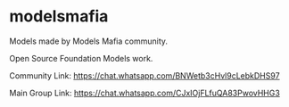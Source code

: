 # modelsmafia

Models made by Models Mafia community. 

Open Source Foundation Models work.

Community Link: https://chat.whatsapp.com/BNWetb3cHvl9cLebkDHS97

Main Group Link: https://chat.whatsapp.com/CJxIOjFLfuQA83PwovHHG3
